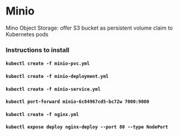 # Minio
Mino Object Storage: offer S3 bucket as persistent volume claim to Kubernetes pods

### Instructions to install 
#### `kubectl create -f minio-pvc.yml`
#### `kubectl create -f minio-deployment.yml`
#### `kubectl create -f minio-service.yml`
#### `kubectl port-forward minio-6c84967cd5-bc72w 7000:9000`
#### `kubectl create -f nginx.yml`
#### `kubectl expose deploy nginx-deploy --port 80 --type NodePort`


